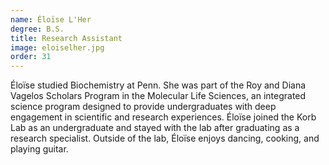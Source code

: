 ```yaml
---
name: Éloïse L'Her
degree: B.S.
title: Research Assistant
image: eloiselher.jpg
order: 31
---
```

Éloïse studied Biochemistry at Penn. She was part of the Roy and Diana Vagelos Scholars Program in the Molecular Life Sciences, an integrated science program designed to provide undergraduates with deep engagement in scientific and research experiences. Éloïse joined the Korb Lab as an undergraduate and stayed with the lab after graduating as a research specialist. Outside of the lab, Éloïse enjoys dancing, cooking, and playing guitar.